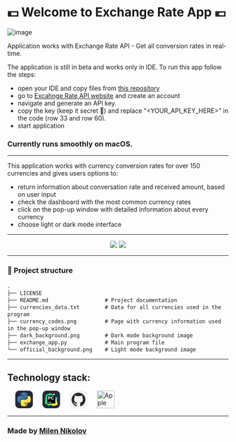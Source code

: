 # 💵 Welcome to Exchange Rate App 💶
![image](https://github.com/user-attachments/assets/e8dd8e2f-4651-44c4-9b13-de07734d4739)

Application works with Exchange Rate API - Get all conversion rates in real-time.


The application is still in beta and works only in IDE. To run this app follow the steps:
  * open your IDE and copy files from [this repository](https://github.com/Milenski1987/Exchange-Rate-App-with-API)
  * go to [Excahnge Rate API website](https://www.exchangerate-api.com) and create an account  
  * navigate and generate an API key.  
  * copy the key (keep it secret 🤫) and replace "<YOUR_API_KEY_HERE>" in the code (row 33 and row 60).
  * start application

### Currently runs smoothly on macOS.

---

This application works with currency conversion rates for over 150 currencies and gives users options to:
* return information about conversation rate and received amount, based on user input
* check the dashboard with the most common currency rates
* click on the  pop-up window with detailed information about every currency
* choose light or dark mode interface

---

<p align="center">
  <img src="https://github.com/user-attachments/assets/0798253f-bfec-4ad9-9aee-084c6afb5694" width="500" />
  <img src="https://github.com/user-attachments/assets/d3ec7880-3976-43af-b217-e894a9ef3cec" width="500" /> 
</p>



---
### 📁 Project structure

```
.
├── LICENSE
├── README.md                  # Project documentation
├── currencies_data.txt        # Data for all currencies used in the program
├── currency_codes.png         # Page with currency information used in the pop-up window
├── dark_background.png        # Dark mode background image
├── exchange_app.py            # Main program file
└── official_background.png    # Light mode background image
```

---

## Technology stack:
<p align="left">
  &emsp;
    <a href="#"><img alt="Python" src="https://github.com/tandpfun/skill-icons/blob/main/icons/Python-Dark.svg" width="40" height ="40"></a>
  &emsp;
    <a href="#"><img src="https://github.com/tandpfun/skill-icons/blob/main/icons/PyCharm-Dark.svg" width="40" height="40" /></a>
  &emsp;
    <a href="#"><img alt="GitHub" src="https://github.com/tandpfun/skill-icons/blob/main/icons/Github-Light.svg" title="GitHub" **alt="GitHub" width="40" height="40" ></a>
  &emsp;
    <a href="#"><img src="https://github.com/tandpfun/skill-icons/blob/main/icons/Apple-Light.svg" title="Apple" **alt="Apple" width="40" height="40" /></a>
</p>


---
### Made by [Milen Nikolov](https://www.linkedin.com/in/milen-nikolov-62455034b/)
